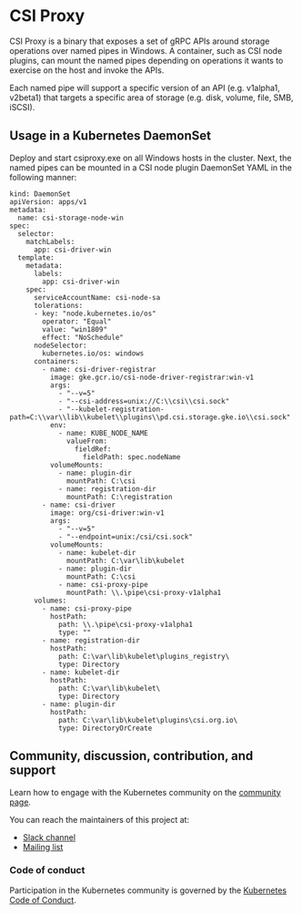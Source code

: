 # CSI Proxy

CSI Proxy is a binary that exposes a set of gRPC APIs around storage operations
over named pipes in Windows. A container, such as CSI node plugins, can mount
the named pipes depending on operations it wants to exercise on the host and
invoke the APIs.

Each named pipe will support a specific version of an API (e.g. v1alpha1, v2beta1)
that targets a specific area of storage (e.g. disk, volume, file, SMB, iSCSI).

## Usage in a Kubernetes DaemonSet

Deploy and start csiproxy.exe on all Windows hosts in the cluster. Next, the named
pipes can be mounted in a CSI node plugin DaemonSet YAML in the following manner:

```
kind: DaemonSet
apiVersion: apps/v1
metadata:
  name: csi-storage-node-win
spec:
  selector:
    matchLabels:
      app: csi-driver-win
  template:
    metadata:
      labels:
        app: csi-driver-win
    spec:
      serviceAccountName: csi-node-sa
      tolerations:
      - key: "node.kubernetes.io/os"
        operator: "Equal"
        value: "win1809"
        effect: "NoSchedule"
      nodeSelector:
        kubernetes.io/os: windows
      containers:
        - name: csi-driver-registrar
          image: gke.gcr.io/csi-node-driver-registrar:win-v1
          args:
            - "--v=5"
            - "--csi-address=unix://C:\\csi\\csi.sock"
            - "--kubelet-registration-path=C:\\var\\lib\\kubelet\\plugins\\pd.csi.storage.gke.io\\csi.sock"
          env:
            - name: KUBE_NODE_NAME
              valueFrom:
                fieldRef:
                  fieldPath: spec.nodeName
          volumeMounts:
            - name: plugin-dir
              mountPath: C:\csi
            - name: registration-dir
              mountPath: C:\registration
        - name: csi-driver
          image: org/csi-driver:win-v1
          args:
            - "--v=5"
            - "--endpoint=unix:/csi/csi.sock"
          volumeMounts:
            - name: kubelet-dir
              mountPath: C:\var\lib\kubelet
            - name: plugin-dir
              mountPath: C:\csi
            - name: csi-proxy-pipe
              mountPath: \\.\pipe\csi-proxy-v1alpha1
      volumes:
        - name: csi-proxy-pipe
          hostPath:
            path: \\.\pipe\csi-proxy-v1alpha1
            type: ""
        - name: registration-dir
          hostPath:
            path: C:\var\lib\kubelet\plugins_registry\
            type: Directory
        - name: kubelet-dir
          hostPath:
            path: C:\var\lib\kubelet\
            type: Directory
        - name: plugin-dir
          hostPath:
            path: C:\var\lib\kubelet\plugins\csi.org.io\
            type: DirectoryOrCreate
```

## Community, discussion, contribution, and support

Learn how to engage with the Kubernetes community on the [community page](http://kubernetes.io/community/).

You can reach the maintainers of this project at:

- [Slack channel](https://kubernetes.slack.com/messages/sig-storage)
- [Mailing list](https://groups.google.com/forum/#!forum/kubernetes-sig-storage)

### Code of conduct

Participation in the Kubernetes community is governed by the [Kubernetes Code of Conduct](code-of-conduct.md).

